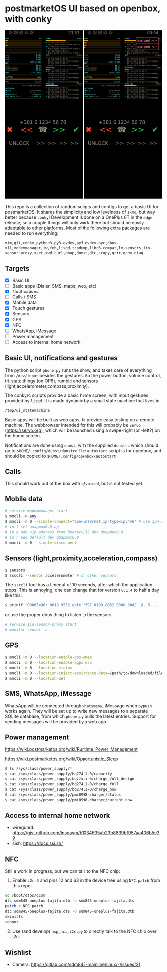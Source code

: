 # postmarketOS UI based on openbox, with conky
<img src="https://github.com/biemster/pmos-openbox-conky/blob/main/screenshot.png" width=250> <img src="https://github.com/biemster/pmos-openbox-conky/blob/main/screenshot2.png" width=250>

This repo is a collection of random scripts and configs to get a basic UI for postmarketOS.
It shares the simplicity and low levelness of `sxmo`, but way better because `conky`!
Development is done on a OnePlus 6T in the `edge` release, so a couple things will only work there but should
be easily adaptable to other platforms.
Most of the following extra packages are needed to run everything:
```
vim,git,conky,python3,py3-evdev,py3-evdev-pyc,dbus-x11,modemmanager,iw,feh,lisgd,tcpdump,libc6-compat,lm-sensors,iio-sensor-proxy,xset,xwd,curl,nmap,dunst,dtc,scapy,qrtr,qcom-diag
```

## Targets
- [x] Basic UI
- [ ] Basic apps (Dialer, SMS, maps, web, etc)
- [x] Notifications
- [ ] Calls / SMS
- [x] Mobile data
- [x] Touch gestures
- [x] Sensors
- [x] GPS
- [x] NFC
- [ ] WhatsApp, iMessage
- [ ] Power management
- [ ] Access to internal home network

## Basic UI, notifications and gestures
The python script `phone.py` runs the show, and takes care of everything from `/dev/input` besides the gestures.
So the power button, volume control, tri-state thingy (on OP6), rumble and sensors (light,accelerometer,compass,proximity).

The conkyrc scripts provide a basic home screen, with input gestures provided by `lisgd`.
It is made dynamic by a small state machine that lives in
```
/tmp/ui_statemachine
```

Basic apps will be built as web apps, to provide easy testing on a remote machine. The webbrowser intended for this
will probably be `Servo` (https://servo.org), which will be launched using a swipe-right (or -left?) on the home screen.

Notifications are done using `dunst`, with the supplied `dunstrc` which should go to `$HOME/.config/dunst/dunstrc`
The `autostart` script is for openbox, and should be copied to `$HOME/.config/openbox/autostart`

## Calls
This should work out of the box with `q6voiced`, but is not tested yet.

## Mobile data
```bash
# service modemmanager start
$ mmcli -m any
$ mmcli -m 0 --simple-connect="apn=internet,ip-type=ipv4v6" # use apn settings specific for your provider
# ip l set qmapmux0.0 up
# ip a add <ip address from bearer>/32 dev qmapmux0.0
# ip r add default dev qmapmux0.0
$ mmcli -m 0 --simple-disconnect
```

## Sensors (light,proximity,acceleration,compass)
```bash
$ sensors
$ ssccli --sensor accelerometer # or other sensors
```
The `ssccli` tool has a timeout of 10 seconds, after which the application stops. This is annoying, one can change that for version `0.1.4` to half a day like this:
```bash
$ printf '00005490: 0018 9552 ebfe ff97 0100 8052 0000 80d2  @..R.......R....' | xxd -r - /usr/bin/ssccli
```
or use the proper dbus thing to listen to the sensors:
```bash
# service iio-sensor-proxy start
# monitor-sensor -a
```

## GPS
```bash
$ mmcli -m 0 --location-enable-gps-nmea
$ mmcli -m 0 --location-enable-agps-msb
$ mmcli -m 0 --location-status
$ mmcli -m 0 --location-inject-assistance-data=/path/to/downloaded/file
$ mmcli -m 0 --location-get
```

## SMS, WhatsApp, iMessage
WhatsApp will be connected through `whatsmeow`, iMessage when `pypush` works again.
They will be set up to write new messages to a separate SQLite database, from which `phone.py` pulls the latest entries.
Support for sending messages will be provided by a web app.

## Power management
https://wiki.postmarketos.org/wiki/Runtime_Power_Management

https://wiki.postmarketos.org/wiki/Opportunistic_Sleep

```bash
$ ls /sys/class/power_supply/*
$ cat /sys/class/power_supply/bq27411-0/capacity
$ cat /sys/class/power_supply/bq27411-0/charge_full_design
$ cat /sys/class/power_supply/bq27411-0/charge_full
$ cat /sys/class/power_supply/bq27411-0/charge_now
$ cat /sys/class/power_supply/pmi8998-charger/status 
$ cat /sys/class/power_supply/pmi8998-charger/current_now
```

## Access to internal home network
- wireguard: https://gist.github.com/insdavm/b1034635ab23b8839bf957aa406b5e39
- sish: https://docs.ssi.sh/

## NFC
Still a work in progress, but we can talk to the NFC chip:
1. Enable `i2c-3` and pins 12 and 63 in the device tree using `NFC.patch` from this repo:
```bash
cd /boot/dtbs/qcom
dtc sdm845-oneplus-fajita.dtb -o sdm845-oneplus-fajita.dts
patch < NFC.patch
dtc sdm845-oneplus-fajita.dts -o sdm845-oneplus-fajita.dtb
mkinitfs
reboot
```
2. Use (and develop) `nxp_nci_i2c.py` to directly talk to the NFC chip over i2c.

## Wishlist
- Camera: https://gitlab.com/sdm845-mainline/linux/-/issues/21
